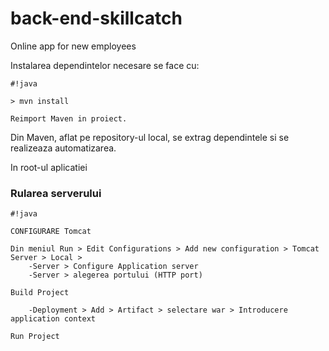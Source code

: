 # back-end-skillcatch
Online app for new employees

Instalarea dependintelor necesare se face cu:

```
#!java

> mvn install

Reimport Maven in proiect.
```
Din Maven, aflat pe repository-ul local, se extrag dependintele si se realizeaza automatizarea.

In root-ul aplicatiei

### Rularea serverului ###


```
#!java

CONFIGURARE Tomcat

Din meniul Run > Edit Configurations > Add new configuration > Tomcat Server > Local > 
	-Server > Configure Application server 
	-Server > alegerea portului (HTTP port)

Build Project
	
	-Deployment > Add > Artifact > selectare war > Introducere application context

Run Project	
```